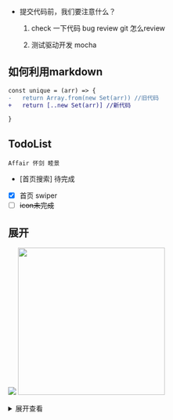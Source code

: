 - 提交代码前，我们要注意什么？
  1. check 一下代码 bug
    review  git  怎么review

  2. 测试驱动开发 mocha

## 如何利用markdown
```diff
const unique = (arr) => {
-   return Array.from(new Set(arr)) //旧代码
+   return [..new Set(arr)] //新代码

}
```

## TodoList
    Affair 怀剑 睦景

- [首页搜索] 待完成
- [x] 首页 swiper
- [ ] ~~icon未完成~~

## 展开
![](https://sf3-ttcdn-tos.pstatp.com/img/user-avatar/8e77813111f7bd2f6ed7be36cacdbaa2~300x300.image)
<img src="https://sf3-ttcdn-tos.pstatp.com/img/user-avatar/5f23db3950d58a607f35495cea91e6e6~300x300.image" width="300"/>

<details>
<summary>展开查看</summary>
这是展开后的内容1
</details>

